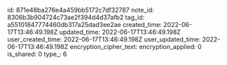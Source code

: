 id: 871e48ba276e4a459bb5172c7df32787
note_id: 8306b3b904724c73ae2f394d4d37afb2
tag_id: a55101847774460db317a25dad3ee2ae
created_time: 2022-06-17T13:46:49.198Z
updated_time: 2022-06-17T13:46:49.198Z
user_created_time: 2022-06-17T13:46:49.198Z
user_updated_time: 2022-06-17T13:46:49.198Z
encryption_cipher_text: 
encryption_applied: 0
is_shared: 0
type_: 6